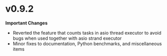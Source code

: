 # v0.9.2

**Important Changes**

- Reverted the feature that counts tasks in asio thread executor to avoid bugs when used together with asio strand executor
- Minor fixes to documentation, Python benchmarks, and miscellaneous items